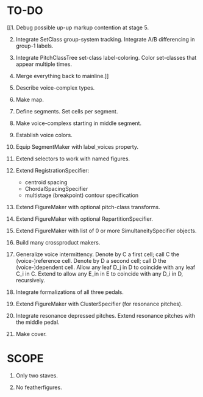 TO-DO
=====

[[1.  Debug possible up-up markup contention at stage 5.

2.  Integrate SetClass group-system tracking.
    Integrate A/B differencing in group-1 labels.

3.  Integrate PitchClassTree set-class label-coloring.
    Color set-classes that appear multiple times.

4.  Merge everything back to mainline.]]

5.  Describe voice-complex types.

6.  Make map.

7.  Define segments.
    Set cells per segment.

8.  Make voice-complexs starting in middle segment.

9.  Establish voice colors.

10. Equip SegmentMaker with label_voices property.

11. Extend selectors to work with named figures.

12. Extend RegistrationSpecifier:
    * centroid spacing
    * ChordalSpacingSpecifier
    * multistage (breakpoint) contour specification

13. Extend FigureMaker with optional pitch-class transforms.

14. Extend FigureMaker with optional RepartitionSpecifier.

15. Extend FigureMaker with list of 0 or more SimultaneitySpecifier objects.

16. Build many crossproduct makers.

17. Generalize voice intermittency.
    Denote by C a first cell; call C the (voice-)reference cell.
    Denote by D a second cell; call D the (voice-)dependent cell.
    Allow any leaf D_j in D to coincide with any leaf C_i in C.
    Extend to allow any E_in in E to coincide with any D_i in D, recursively.

18. Integrate formalizations of all three pedals.

19. Extend FigureMaker with ClusterSpecifier (for resonance pitches).

20. Integrate resonance depressed pitches.
    Extend resonance pitches with the middle pedal.

21. Make cover.

SCOPE
=====

1.  Only two staves.

2.  No featherfigures.
